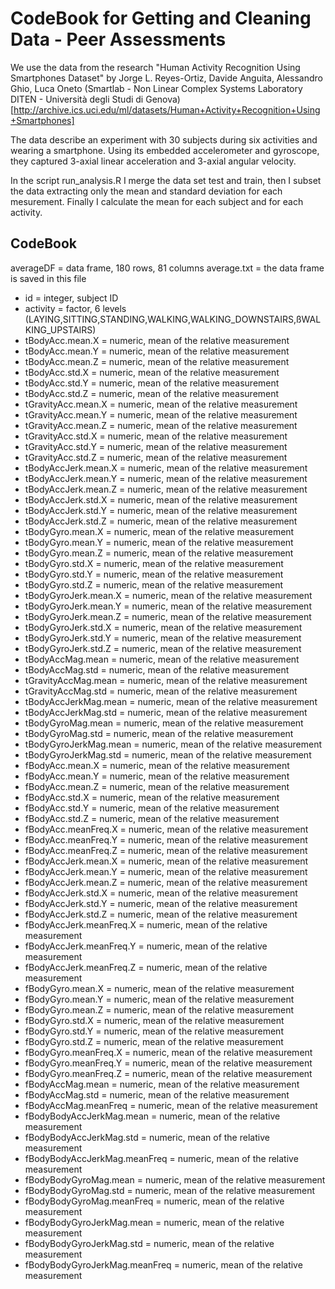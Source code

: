 CodeBook for Getting and Cleaning Data - Peer Assessments
========================================================

We use the data from the research "Human Activity Recognition Using Smartphones Dataset" by Jorge L. Reyes-Ortiz, Davide Anguita, Alessandro Ghio, Luca Oneto (Smartlab - Non Linear Complex Systems Laboratory DITEN - Università degli Studi di Genova) [http://archive.ics.uci.edu/ml/datasets/Human+Activity+Recognition+Using+Smartphones]

The data describe an experiment with 30 subjects during six activities and wearing a smartphone.
Using its embedded accelerometer and gyroscope, they captured 3-axial linear acceleration and 3-axial angular velocity.

In the script run_analysis.R I merge the data set test and train,  then I subset the data extracting only the mean and standard deviation for each mesurement. Finally I calculate the mean for each subject and for each activity.

CodeBook
-----------

averageDF = data frame, 180 rows, 81 columns
average.txt = the data frame is saved in this file

  * id = integer, subject ID                            
  * activity = factor, 6 levels (LAYING,SITTING,STANDING,WALKING,WALKING_DOWNSTAIRS,ßWALKING_UPSTAIRS)                      
  * tBodyAcc.mean.X = numeric, mean of the relative measurement              
  * tBodyAcc.mean.Y = numeric, mean of the relative measurement              
  * tBodyAcc.mean.Z = numeric, mean of the relative measurement               
  * tBodyAcc.std.X = numeric, mean of the relative measurement                
  * tBodyAcc.std.Y = numeric, mean of the relative measurement                
  * tBodyAcc.std.Z = numeric, mean of the relative measurement                
  * tGravityAcc.mean.X = numeric, mean of the relative measurement            
  * tGravityAcc.mean.Y = numeric, mean of the relative measurement            
  * tGravityAcc.mean.Z = numeric, mean of the relative measurement            
  * tGravityAcc.std.X = numeric, mean of the relative measurement            
  * tGravityAcc.std.Y = numeric, mean of the relative measurement             
  * tGravityAcc.std.Z = numeric, mean of the relative measurement             
  * tBodyAccJerk.mean.X = numeric, mean of the relative measurement           
  * tBodyAccJerk.mean.Y = numeric, mean of the relative measurement          
  * tBodyAccJerk.mean.Z = numeric, mean of the relative measurement           
  * tBodyAccJerk.std.X = numeric, mean of the relative measurement            
  * tBodyAccJerk.std.Y = numeric, mean of the relative measurement            
  * tBodyAccJerk.std.Z = numeric, mean of the relative measurement           
  * tBodyGyro.mean.X = numeric, mean of the relative measurement              
  * tBodyGyro.mean.Y = numeric, mean of the relative measurement              
  * tBodyGyro.mean.Z = numeric, mean of the relative measurement              
  * tBodyGyro.std.X = numeric, mean of the relative measurement              
  * tBodyGyro.std.Y = numeric, mean of the relative measurement               
  * tBodyGyro.std.Z = numeric, mean of the relative measurement               
  * tBodyGyroJerk.mean.X = numeric, mean of the relative measurement          
  * tBodyGyroJerk.mean.Y = numeric, mean of the relative measurement         
  * tBodyGyroJerk.mean.Z = numeric, mean of the relative measurement          
  * tBodyGyroJerk.std.X = numeric, mean of the relative measurement           
  * tBodyGyroJerk.std.Y = numeric, mean of the relative measurement           
  * tBodyGyroJerk.std.Z = numeric, mean of the relative measurement          
  * tBodyAccMag.mean = numeric, mean of the relative measurement              
  * tBodyAccMag.std = numeric, mean of the relative measurement               
  * tGravityAccMag.mean = numeric, mean of the relative measurement           
  * tGravityAccMag.std = numeric, mean of the relative measurement           
  * tBodyAccJerkMag.mean = numeric, mean of the relative measurement          
  * tBodyAccJerkMag.std = numeric, mean of the relative measurement           
  * tBodyGyroMag.mean = numeric, mean of the relative measurement             
  * tBodyGyroMag.std = numeric, mean of the relative measurement             
  * tBodyGyroJerkMag.mean = numeric, mean of the relative measurement         
  * tBodyGyroJerkMag.std = numeric, mean of the relative measurement          
  * fBodyAcc.mean.X = numeric, mean of the relative measurement               
  * fBodyAcc.mean.Y = numeric, mean of the relative measurement              
  * fBodyAcc.mean.Z = numeric, mean of the relative measurement               
  * fBodyAcc.std.X = numeric, mean of the relative measurement                
  * fBodyAcc.std.Y = numeric, mean of the relative measurement                
  * fBodyAcc.std.Z = numeric, mean of the relative measurement               
  * fBodyAcc.meanFreq.X = numeric, mean of the relative measurement           
  * fBodyAcc.meanFreq.Y = numeric, mean of the relative measurement           
  * fBodyAcc.meanFreq.Z = numeric, mean of the relative measurement           
  * fBodyAccJerk.mean.X = numeric, mean of the relative measurement          
  * fBodyAccJerk.mean.Y = numeric, mean of the relative measurement           
  * fBodyAccJerk.mean.Z = numeric, mean of the relative measurement           
  * fBodyAccJerk.std.X = numeric, mean of the relative measurement            
  * fBodyAccJerk.std.Y = numeric, mean of the relative measurement           
  * fBodyAccJerk.std.Z = numeric, mean of the relative measurement            
  * fBodyAccJerk.meanFreq.X = numeric, mean of the relative measurement       
  * fBodyAccJerk.meanFreq.Y = numeric, mean of the relative measurement       
  * fBodyAccJerk.meanFreq.Z = numeric, mean of the relative measurement      
  * fBodyGyro.mean.X = numeric, mean of the relative measurement              
  * fBodyGyro.mean.Y = numeric, mean of the relative measurement              
  * fBodyGyro.mean.Z = numeric, mean of the relative measurement              
  * fBodyGyro.std.X = numeric, mean of the relative measurement              
  * fBodyGyro.std.Y = numeric, mean of the relative measurement               
  * fBodyGyro.std.Z = numeric, mean of the relative measurement               
  * fBodyGyro.meanFreq.X = numeric, mean of the relative measurement          
  * fBodyGyro.meanFreq.Y = numeric, mean of the relative measurement         
  * fBodyGyro.meanFreq.Z = numeric, mean of the relative measurement          
  * fBodyAccMag.mean = numeric, mean of the relative measurement              
  * fBodyAccMag.std = numeric, mean of the relative measurement               
  * fBodyAccMag.meanFreq = numeric, mean of the relative measurement         
  * fBodyBodyAccJerkMag.mean = numeric, mean of the relative measurement      
  * fBodyBodyAccJerkMag.std = numeric, mean of the relative measurement       
  * fBodyBodyAccJerkMag.meanFreq = numeric, mean of the relative measurement  
  * fBodyBodyGyroMag.mean = numeric, mean of the relative measurement        
  * fBodyBodyGyroMag.std = numeric, mean of the relative measurement          
  * fBodyBodyGyroMag.meanFreq = numeric, mean of the relative measurement     
  * fBodyBodyGyroJerkMag.mean = numeric, mean of the relative measurement     
  * fBodyBodyGyroJerkMag.std = numeric, mean of the relative measurement     
  * fBodyBodyGyroJerkMag.meanFreq = numeric, mean of the relative measurement
